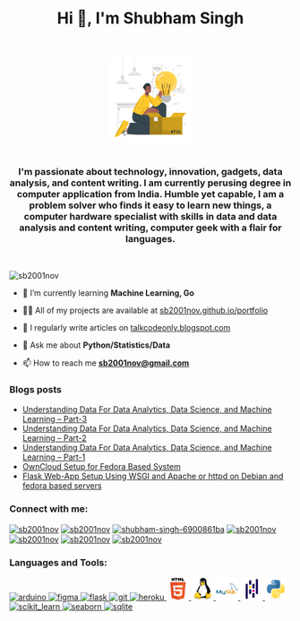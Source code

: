 <h1 align="center">Hi 👋, I'm Shubham Singh</h1>
<p align="center">
  <br><br>
  <img src="static/main.svg" width="30%">
  <br><br>
</p>
<h3 align="center">I'm passionate about technology, innovation, gadgets, data analysis, and content writing. I am currently perusing degree in computer application from India. Humble yet capable, I am a problem solver who finds it easy to learn new things, a computer hardware specialist with skills in data and data analysis and content writing, computer geek with a flair for languages.</h3>

<br>

<p align="left"> <img src="https://komarev.com/ghpvc/?username=sb2001nov&label=Profile%20views&color=0e75b6&style=flat" alt="sb2001nov" /> </p>

- 🌱 I’m currently learning **Machine Learning, Go**

- 👨‍💻 All of my projects are available at [sb2001nov.github.io/portfolio](https://sb2001nov.github.io/portfolio)

- 📝 I regularly write articles on [talkcodeonly.blogspot.com](https://talkcodeonly.blogspot.com)

- 💬 Ask me about **Python/Statistics/Data**

- 📫 How to reach me **sb2001nov@gmail.com**

### **Blogs posts**

<!-- BLOG-POST-LIST:START -->
- [Understanding Data For Data Analytics, Data Science, and Machine Learning – Part-3](https://dev.to/ishubhamsingh2e/understanding-data-for-data-analytics-data-science-and-machine-learning-part-3-1eij)
- [Understanding Data For Data Analytics, Data Science, and Machine Learning – Part-2](https://dev.to/ishubhamsingh2e/understanding-data-for-data-analytics-data-science-and-machine-learning-part-2-d5o)
- [Understanding Data For Data Analytics, Data Science, and Machine Learning – Part-1](https://dev.to/ishubhamsingh2e/understanding-data-for-data-analytics-data-science-and-machine-learning-part-i-3b6c)
- [OwnCloud Setup for Fedora Based System](https://dev.to/ishubhamsingh2e/owncloud-setup-for-fedora-based-system-5d0b)
- [Flask Web-App Setup Using WSGI and Apache or httpd on Debian and fedora based servers](https://dev.to/ishubhamsingh2e/flask-web-app-setup-using-wsgi-and-apache-or-httpd-on-debian-and-fedora-based-servers-2063)
<!-- BLOG-POST-LIST:END -->

<h3 align="left"><b>Connect with me:</b></h3>
<p align="left">
<a href="https://dev.to/sb2001nov" target="blank"><img align="center" src="https://raw.githubusercontent.com/rahuldkjain/github-profile-readme-generator/master/src/images/icons/Social/devto.svg" alt="sb2001nov" height="30" width="40" /></a>
<a href="https://twitter.com/sb2001nov" target="blank"><img align="center" src="https://raw.githubusercontent.com/rahuldkjain/github-profile-readme-generator/master/src/images/icons/Social/twitter.svg" alt="sb2001nov" height="30" width="40" /></a>
<a href="https://linkedin.com/in/shubham-singh-6900861ba" target="blank"><img align="center" src="https://raw.githubusercontent.com/rahuldkjain/github-profile-readme-generator/master/src/images/icons/Social/linked-in-alt.svg" alt="shubham-singh-6900861ba" height="30" width="40" /></a>
<a href="https://kaggle.com/shubhamsingh2001" target="blank"><img align="center" src="https://raw.githubusercontent.com/rahuldkjain/github-profile-readme-generator/master/src/images/icons/Social/kaggle.svg" alt="sb2001nov" height="30" width="40" /></a>
<a href="https://fb.com/sb2001nov" target="blank"><img align="center" src="https://raw.githubusercontent.com/rahuldkjain/github-profile-readme-generator/master/src/images/icons/Social/facebook.svg" alt="sb2001nov" height="30" width="40" /></a>
<a href="https://instagram.com/sb2001nov" target="blank"><img align="center" src="https://raw.githubusercontent.com/rahuldkjain/github-profile-readme-generator/master/src/images/icons/Social/instagram.svg" alt="sb2001nov" height="30" width="40" /></a>
<a href="https://www.codechef.com/users/sb2001nov" target="blank"><img align="center" src="https://cdn.jsdelivr.net/npm/simple-icons@3.1.0/icons/codechef.svg" alt="sb2001nov" height="30" width="40" /></a>
<br>

<h3 align="left"><b>Languages and Tools:</b></h3>
<p align="left"> 
  <a href="https://www.arduino.cc/" target="_blank" rel="noreferrer"> <img src="https://cdn.worldvectorlogo.com/logos/arduino-1.svg" alt="arduino" width="40" height="40"/> </a> <a href="https://www.figma.com/" target="_blank" rel="noreferrer"> <img src="https://www.vectorlogo.zone/logos/figma/figma-icon.svg" alt="figma" width="40" height="40"/> </a> <a href="https://flask.palletsprojects.com/" target="_blank" rel="noreferrer"> <img src="https://www.vectorlogo.zone/logos/pocoo_flask/pocoo_flask-icon.svg" alt="flask" width="40" height="40"/> </a> <a href="https://git-scm.com/" target="_blank" rel="noreferrer"> <img src="https://www.vectorlogo.zone/logos/git-scm/git-scm-icon.svg" alt="git" width="40" height="40"/> </a> <a href="https://heroku.com" target="_blank" rel="noreferrer"> <img src="https://www.vectorlogo.zone/logos/heroku/heroku-icon.svg" alt="heroku" width="40" height="40"/> </a> <a href="https://www.w3.org/html/" target="_blank" rel="noreferrer"> <img src="https://raw.githubusercontent.com/devicons/devicon/master/icons/html5/html5-original-wordmark.svg" alt="html5" width="40" height="40"/> </a> <a href="https://www.linux.org/" target="_blank" rel="noreferrer"> <img src="https://raw.githubusercontent.com/devicons/devicon/master/icons/linux/linux-original.svg" alt="linux" width="40" height="40"/> </a> <a href="https://www.mysql.com/" target="_blank" rel="noreferrer"> <img src="https://raw.githubusercontent.com/devicons/devicon/master/icons/mysql/mysql-original-wordmark.svg" alt="mysql" width="40" height="40"/> </a> <a href="https://pandas.pydata.org/" target="_blank" rel="noreferrer"> <img src="https://raw.githubusercontent.com/devicons/devicon/2ae2a900d2f041da66e950e4d48052658d850630/icons/pandas/pandas-original.svg" alt="pandas" width="40" height="40"/> </a> <a href="https://www.python.org" target="_blank" rel="noreferrer"> <img src="https://raw.githubusercontent.com/devicons/devicon/master/icons/python/python-original.svg" alt="python" width="40" height="40"/> </a> <a href="https://scikit-learn.org/" target="_blank" rel="noreferrer"> <img src="https://upload.wikimedia.org/wikipedia/commons/0/05/Scikit_learn_logo_small.svg" alt="scikit_learn" width="40" height="40"/> </a> <a href="https://seaborn.pydata.org/" target="_blank" rel="noreferrer"> <img src="https://seaborn.pydata.org/_images/logo-mark-lightbg.svg" alt="seaborn" width="40" height="40"/> </a> <a href="https://www.sqlite.org/" target="_blank" rel="noreferrer"> <img src="https://www.vectorlogo.zone/logos/sqlite/sqlite-icon.svg" alt="sqlite" width="40" height="40"/> </a>
</p>
